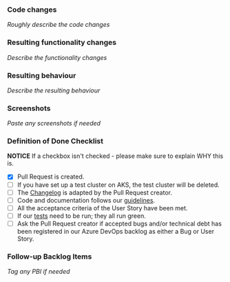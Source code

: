 ### Code changes

_Roughly describe the code changes_

### Resulting functionality changes

_Describe the functionality changes_

### Resulting behaviour

_Describe the resulting behaviour_

### Screenshots

_Paste any screenshots if needed_

### Definition of Done Checklist

**NOTICE** If a checkbox isn't checked - please make sure to explain WHY this is.

- [x] Pull Request is created.
- [ ] If you have set up a test cluster on AKS, the test cluster will be deleted.
- [ ] The [Changelog](https://dev.azure.com/YDigital/Ally/_wiki/wikis/Ally%20platform?anchor=working-guidelines&wikiVersion=GBmain&pageId=163&pagePath=/Changelog) is adapted by the Pull Request creator.
- [ ] Code and documentation follows our [guidelines](https://dev.azure.com/YDigital/Y%20General/_wiki/wikis/General%20Information/269/Coding-Working#).
- [ ] All the acceptance criteria of the User Story have been met.
- [ ] If our [tests](https://dev.azure.com/YDigital/Y%20General/_wiki?pageId=275&friendlyName=Tests#) need to be run; they all run green.
- [ ] Ask the Pull Request creator if accepted bugs and/or technical debt has been registered in our Azure DevOps backlog as either a Bug or User Story.

### Follow-up Backlog Items

_Tag any PBI if needed_
